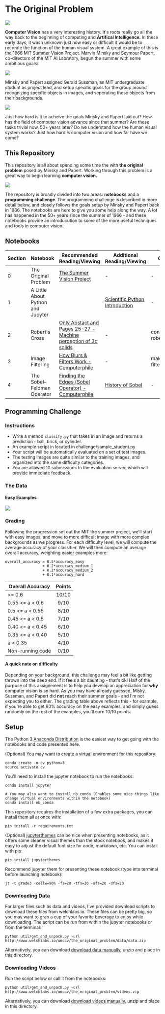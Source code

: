# The Original Problem

![](graphics/original_mit_crew-01.png)

**Computer Vision** has a very interesting history. It's roots really go all the way back to the beginning of computing and **Artifical Intelligence.** In these early days, it wasn unknown just how easy or difficult it would be to recreate the function of the human visual system. A great example of this is the 1966 MIT Summer Vision Project. Marvin Minsky and Seymour Papert, co-directors of the MIT AI Labratory, begun the summer with some ambitious goals:

![](graphics/summer_project_abstract-01.png)


Minsky and Papert assigned Gerald Sussman, an MIT undergraduate studunt as project lead, and setup specific goals for the group around recognizing specific objects in images, and seperating these objects from their backgrounds. 

![](graphics/summer_project_goals-01.png)

Just how hard is it to acheive the goals Minsky and Papert laid out? How has the field of computer vision advance since that summer? Are these tasks trivial now, 50+ years later? Do we understand how the human visual system works? Just how hard *is* computer vision and how far have we come?


## This Repository

This repository is all about spending some time the with **the original problem** posed by Minsky and Papert. Working through this problem is a great way to begin learning **computer vision.** 

![](graphics/brick_ball_cylinder_2.gif)


The repository is broadly divided into two areas: **notebooks** and a **programming challenge**. The programming challenge is described in more detail below, and closely follows the goals setup by Minsky and Papert back in 1966. The notebooks are here to give you some help along the way. A lot has happened in the 50+ years since the summer of 1966 - and these notebooks provide an introducution to some of the more useful techniques and tools in computer vision. 

## Notebooks

| Section |   Notebook    | Recommended Reading/Viewing | Additional Reading/Viewing | Code Developed | 
| ------- | ------------- | --------------------------- | -------------------------- | -------------- |
| 0       | The Original Problem | [The Summer Vision Project](papers/summer_vision_project.pdf) | - | - |
| 1       | A Little About Python and Jupyter | | [Scientific Python Introduction](http://hplgit.github.io/bumpy/doc/pub/basics.html) | - | 
| 2       | Robert's Cross | [Only Abstact and Pages 25-27 - Machine perception of 3d solids](papers/roberts_thesis.pdf)| - | convert_to_grayscale, roberts_cross |
| 3       | Image Filtering | [How Blurs & Filters Work - Computerphile](https://youtu.be/C_zFhWdM4ic) | - | make_gaussian_kernel, filter_2d |
| 4 | The Sobel–Feldman Operator | [Finding the Edges (Sobel Operator) - Computerphile](https://youtu.be/uihBwtPIBxM) | [History of Sobel](papers/history_and_def_of_sobel_operator.pdf) | - |

## Programming Challenge

### Instructions

- Write a method `classify.py` that takes in an image and returns a prediction - ball, brick, or cylinder.
- An example script in located in challenge/sample_student.py
- Your script will be automatically evaluated on a set of test images. 
- The testing images are quite similar to the training images, and organized into the same difficulty categories. 
- You are allowed 10 submissions to the evaluation server, which will provide immediate feedback.

### The Data

#### Easy Examples
![](graphics/easy_examples.png)

### Grading 
Following the progression set out the MIT the summer project, we'll start with easy images, and move to more difficult image with more complex backgrounds as we progress. For each difficulty level, we will compute the average accuracy of your classifier. We will then compute an average overall accuracy, weighting easier examples more: 

````
overall_accuracy = 0.5*accuracy_easy 
                 + 0.2*accuracy_medium_1 
                 + 0.2*accuracy_medium_2 
                 + 0.1*accuracy_hard 
````

| Overall Accuracy | Points |
| ------------- |:-------------:| 
| >= 0.6         | 10/10 | 
| 0.55 <= a < 0.6  | 9/10|  
| 0.5 <= a < 0.55 | 8/10 |   
| 0.45 <= a < 0.5 | 7/10 | 
| 0.40 <= a < 0.45 | 6/10 | 
| 0.35 <= a < 0.40 | 5/10 | 
| a < 0.35 | 4/10 |
| Non-running code | 0/10|

#### A quick note on difficulty
Depending on your background, this challenge may feel a bit like getting thrown into the deep end. If it feels a bit daunting - that's ok! Half of the purpose of this assignement is to help you develop an appreciation for **why** computer vision is so hard. As you may have already guessed, Misky, Sussman, and Papert did **not** reach their summer goals - and I'm not expecting you to either. The grading table above reflects this - for example, if you're able to get 90% accuracy on the easy examples, and simply guess randomly on the rest of the examples, you'll earn 10/10 points. 

## Setup 

The Python 3 [Anaconda Distribution](https://www.anaconda.com/download) is the easiest way to get going with the notebooks and code presented here. 

(Optional) You may want to create a virtual environment for this repository: 

~~~
conda create -n cv python=3 
source activate cv
~~~

You'll need to install the jupyter notebook to run the notebooks:

~~~
conda install jupyter

# You may also want to install nb_conda (Enables some nice things like change virtual environments within the notebook)
conda install nb_conda
~~~

This repository requires the installation of a few extra packages, you can install them all at once with:
~~~
pip install -r requirements.txt
~~~

(Optional) [jupyterthemes](https://github.com/dunovank/jupyter-themes) can be nice when presenting notebooks, as it offers some cleaner visual themes than the stock notebook, and makes it easy to adjust the default font size for code, markdown, etc. You can install with pip: 

~~~
pip install jupyterthemes
~~~

Recommend jupyter them for presenting these notebook (type into terminal before launching notebook):

~~~
jt -t grade3 -cellw=90% -fs=20 -tfs=20 -ofs=20 -dfs=20
~~~

### Downloading Data
For larger files such as data and videos, I've provided download scripts to download these files from welchlabs.io. These files can be pretty big, so you may want to grab a cup of your favorite beverage to enjoy while downloading. The script can be run from within the jupyter notebooks or from the terminal:

~~~
python util/get_and_unpack.py -url http://www.welchlabs.io/unccv/the_original_problem/data/data.zip
~~~

Alternatively, you can download [download data manually](http://www.welchlabs.io/unccv/the_original_problem/data/data.zip), unzip and place in this directory. 


### Downloading Videos

Run the script below or call it from the notebooks:

~~~
python util/get_and_unpack.py -url http://www.welchlabs.io/unccv/the_original_problem/videos.zip
~~~

Alternatively, you can download [download videos manually](http://www.welchlabs.io/unccv/the_original_problem/videos.zip), unzip and place in this directory. 



